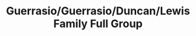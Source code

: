 ---
title: Guerrasio/Guerrasio/Duncan/Lewis Family Full Group
caption: 
fileName: /assets/images/fulls/IMG_2915.JPG
---
